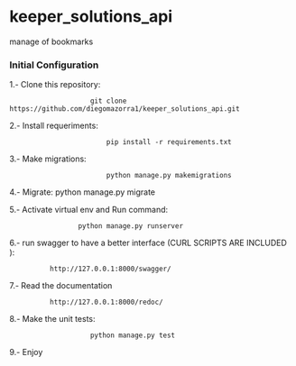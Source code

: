# keeper_solutions_api

manage of bookmarks

### Initial Configuration


1.- Clone this repository:

                        git clone https://github.com/diegomazorra1/keeper_solutions_api.git

2.- Install requeriments:
 
                            pip install -r requirements.txt
                            
3.- Make migrations:
 
                            python manage.py makemigrations
4.-  Migrate:
                            python manage.py migrate
                          


5.- Activate virtual env and Run command:

                     python manage.py runserver 
                    
                    
6.- run swagger to have a better interface (CURL SCRIPTS ARE INCLUDED ):

              http://127.0.0.1:8000/swagger/
              
              
7.- Read the documentation

              http://127.0.0.1:8000/redoc/

8.- Make the unit tests:
 
                        python manage.py test
              
9.- Enjoy
              
              
